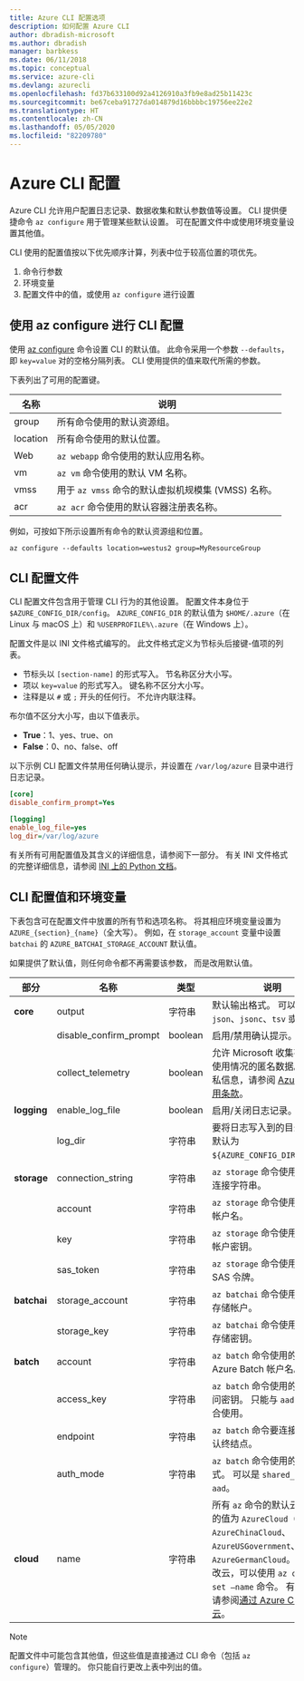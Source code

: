 ```yaml
---
title: Azure CLI 配置选项
description: 如何配置 Azure CLI
author: dbradish-microsoft
ms.author: dbradish
manager: barbkess
ms.date: 06/11/2018
ms.topic: conceptual
ms.service: azure-cli
ms.devlang: azurecli
ms.openlocfilehash: fd37b633100d92a4126910a3fb9e8ad25b11423c
ms.sourcegitcommit: be67ceba91727da014879d16bbbbc19756ee22e2
ms.translationtype: HT
ms.contentlocale: zh-CN
ms.lasthandoff: 05/05/2020
ms.locfileid: "82209780"
---
```

# <a name="azure-cli-configuration"></a>Azure CLI 配置

Azure CLI 允许用户配置日志记录、数据收集和默认参数值等设置。
CLI 提供便捷命令 `az configure` 用于管理某些默认设置。 可在配置文件中或使用环境变量设置其他值。

CLI 使用的配置值按以下优先顺序计算，列表中位于较高位置的项优先。

1. 命令行参数
2. 环境变量
3. 配置文件中的值，或使用 `az configure` 进行设置

## <a name="cli-configuration-with-az-configure"></a>使用 az configure 进行 CLI 配置

使用 [az configure](/cli/azure/reference-index#az-configure) 命令设置 CLI 的默认值。
此命令采用一个参数 `--defaults`，即 `key=value` 对的空格分隔列表。 CLI 使用提供的值来取代所需的参数。

下表列出了可用的配置键。

| 名称 | 说明 |
|------|-------------|
| group | 所有命令使用的默认资源组。 |
| location | 所有命令使用的默认位置。 |
| Web | `az webapp` 命令使用的默认应用名称。 |
| vm | `az vm` 命令使用的默认 VM 名称。 |
| vmss | 用于 `az vmss` 命令的默认虚拟机规模集 (VMSS) 名称。 |
| acr | `az acr` 命令使用的默认容器注册表名称。 |

例如，可按如下所示设置所有命令的默认资源组和位置。

```azurecli-interactive
az configure --defaults location=westus2 group=MyResourceGroup
```

## <a name="cli-configuration-file"></a>CLI 配置文件

CLI 配置文件包含用于管理 CLI 行为的其他设置。 配置文件本身位于 `$AZURE_CONFIG_DIR/config`。 `AZURE_CONFIG_DIR` 的默认值为 `$HOME/.azure`（在 Linux 与 macOS 上）和 `%USERPROFILE%\.azure`（在 Windows 上）。

配置文件是以 INI 文件格式编写的。 此文件格式定义为节标头后接键-值项的列表。

* 节标头以 `[section-name]` 的形式写入。 节名称区分大小写。
* 项以 `key=value` 的形式写入。 键名称不区分大小写。
* 注释是以 `#` 或 `;` 开头的任何行。 不允许内联注释。

布尔值不区分大小写，由以下值表示。

* __True__：1、yes、true、on
* __False__：0、no、false、off

以下示例 CLI 配置文件禁用任何确认提示，并设置在 `/var/log/azure` 目录中进行日志记录。

```ini
[core]
disable_confirm_prompt=Yes

[logging]
enable_log_file=yes
log_dir=/var/log/azure
```

有关所有可用配置值及其含义的详细信息，请参阅下一部分。 有关 INI 文件格式的完整详细信息，请参阅 [INI 上的 Python 文档](https://docs.python.org/3/library/configparser.html#supported-ini-file-structure)。

## <a name="cli-configuration-values-and-environment-variables"></a>CLI 配置值和环境变量

下表包含可在配置文件中放置的所有节和选项名称。 将其相应环境变量设置为 `AZURE_{section}_{name}`（全大写）。 例如，在 `storage_account` 变量中设置 `batchai` 的 `AZURE_BATCHAI_STORAGE_ACCOUNT` 默认值。

如果提供了默认值，则任何命令都不再需要该参数， 而是改用默认值。

| 部分 | 名称      | 类型 | 说明|
|---------|-----------|------|------------|
| __core__ | output | 字符串 | 默认输出格式。 可以是 `json`、`jsonc`、`tsv` 或 `table`。 |
| | disable\_confirm\_prompt | boolean | 启用/禁用确认提示。 |
| | collect\_telemetry | boolean | 允许 Microsoft 收集有关 CLI 使用情况的匿名数据。 有关隐私信息，请参阅 [Azure CLI 使用条款](https://github.com/Azure/azure-cli/blob/dev/LICENSE)。 |
| __logging__ | enable\_log\_file | boolean | 启用/关闭日志记录。 |
| | log\_dir | 字符串 | 要将日志写入到的目录。 此值默认为 `${AZURE_CONFIG_DIR}/logs`。 |
| __storage__ | connection\_string | 字符串 | `az storage` 命令使用的默认连接字符串。 |
| | account | 字符串 | `az storage` 命令使用的默认帐户名。 |
| | key | 字符串 | `az storage` 命令使用的默认帐户密钥。 |
| | sas\_token | 字符串 | `az storage` 命令使用的默认 SAS 令牌。 |
| __batchai__ | storage\_account | 字符串 | `az batchai` 命令使用的默认存储帐户。 |
| | storage\_key | 字符串 | `az batchai` 命令使用的默认存储密钥。 |
| __batch__ | account | 字符串 | `az batch` 命令使用的默认 Azure Batch 帐户名。 |
| | access\_key | 字符串 | `az batch` 命令使用的默认访问密钥。 只能与 `aad` 授权配合使用。 |
| | endpoint | 字符串 | `az batch` 命令要连接到的默认终结点。 |
| | auth\_mode | 字符串 | `az batch` 命令使用的授权模式。 可以是 `shared_key` 或 `aad`。 |
| __cloud__ | name | 字符串 | 所有 `az` 命令的默认云。  可能的值为 `AzureCloud`（默认）、`AzureChinaCloud`、`AzureUSGovernment`、`AzureGermanCloud`。 若要更改云，可以使用 `az cloud set –name` 命令。  有关示例，请参阅[通过 Azure CLI 管理云](manage-clouds-azure-cli.md)。 |

> [!NOTE]
> 配置文件中可能包含其他值，但这些值是直接通过 CLI 命令（包括 `az configure`）管理的。 你只能自行更改上表中列出的值。
